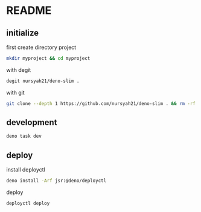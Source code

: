 # README

## initialize

first create directory project
```bash
mkdir myproject && cd myproject
```

with degit
```bash
degit nursyah21/deno-slim .
```

with git
```bash
git clone --depth 1 https://github.com/nursyah21/deno-slim . && rm -rf .git
```

## development
```bash
deno task dev
```

## deploy
install deployctl

```bash
deno install -Arf jsr:@deno/deployctl
```

deploy
```bash
deployctl deploy
```